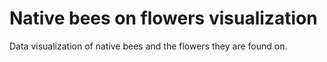 # Native bees on flowers visualization
Data visualization of native bees and the flowers they are found on.
